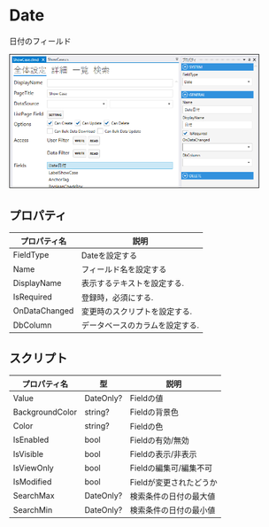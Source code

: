 # Date

日付のフィールド

<img src="images/Date_settings.png" width="450" alt="Date設定" title="Date設定" style="border: 1px solid;" >

## プロパティ
| プロパティ名        | 説明               |
|---------------|------------------| 
| FieldType     | Dateを設定する        |
| Name          | フィールド名を設定する      |
| DisplayName   | 表示するテキストを設定する.   |
| IsRequired    | 登録時，必須にする.       |
| OnDataChanged | 変更時のスクリプトを設定する.  |
| DbColumn      | データベースのカラムを設定する. |


## スクリプト
| プロパティ名          | 型         | 説明             |
|-----------------|-----------|----------------|
| Value           | DateOnly? | Fieldの値        |
| BackgroundColor | string?   | Fieldの背景色      | 
| Color           | string?   | Fieldの色        |
| IsEnabled       | bool      | Fieldの有効/無効    |
| IsVisible       | bool      | Fieldの表示/非表示   |
| IsViewOnly      | bool      | Fieldの編集可/編集不可 |
| IsModified      | bool      | Fieldが変更されたどうか |
| SearchMax       | DateOnly? | 検索条件の日付の最大値    |
| SearchMin       | DateOnly? | 検索条件の日付の最小値    |
